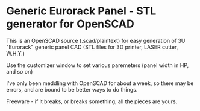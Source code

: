 # Generic Eurorack Panel - STL generator for OpenSCAD

This is an OpenSCAD source (.scad/plaintext) for easy generation of 3U "Eurorack" generic panel CAD (STL files for 3D printer, LASER cutter, W.H.Y.)

Use the customizer window to set various paremeters (panel width in HP, and so on)

I've only been meddling with OpenSCAD for about a week, so there may be errors, and are bound to be better ways to do things.

Freeware - if it breaks, or breaks something, all the pieces are yours.
